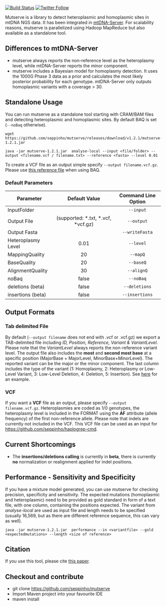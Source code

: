 [![Build Status](https://travis-ci.org/seppinho/mutserve.svg?branch=master)](https://travis-ci.org/seppinho/mutserve)
[![Twitter Follow](https://img.shields.io/twitter/follow/mtdnaserver.svg?style=social&label=Follow)](https://twitter.com/mtdnaserver)

Mutserve is a library to detect heteroplasmic and homoplasmic sites in mtDNA NGS data. 
It has been integrated in [mtDNA-Server](https://mtdna-server.uibk.ac.at). For scalability reasons, mutserve is parallelized using Hadoop MapReduce but also available as a standalone tool.

## Differences to mtDNA-Server

- mutserve always reports the non-reference level as the heteroplasmy level, while mtDNA-Server reports the minor component.
- mutserve includes a Bayesian model for homoplasmy detection. It uses the 1000G Phase 3 data as a prior and calculates the most likely posterior probability for each genotype. mtDNA-Server only outputs homoplasmic variants with a coverage > 30.


## Standalone Usage
You can run mutserve as a standalone tool starting with CRAM/BAM files and detecting heteroplasmic and homoplasmic sites. By default BAQ is set (``--noBaq`` otherwise).

```
wget https://github.com/seppinho/mutserve/releases/download/v1.2.1/mutserve-1.2.1.jar

java -jar mutserve-1.2.1.jar  analyse-local --input <file/folder> --output <filename.vcf / filename.txt> --reference <fasta> --level 0.01
```
To create a VCF file as an output simple specify `--output filename.vcf.gz`. Please use [this reference file](https://raw.githubusercontent.com/seppinho/mutserve/master/files/rCRS.fasta) when using BAQ.

### Default Parameters

| Parameter        | Default Value           | Command Line Option | 
| ------------- |:-------------:| :-------------:| 
| InputFolder     | <folder> | `--input`|
| Output File   | <filename> (supported: *.txt, *.vcf, *vcf.gz) | `--output` |
| Output Fasta     |  | `--writeFasta`|
| Heteroplasmy Level     | 0.01 | `--level`|
| MappingQuality     | 20 | `--mapQ`|
| BaseQuality     | 20 | `--baseQ`|
| AlignmentQuality     | 30 | `--alignQ`|
| noBaq     | false | `--noBaq`|
| deletions (beta)     | false | `--deletions`|
| insertions (beta)     | false | `--insertions`|


## Output Formats

### Tab delimited File
By default (`--output filename` does not end with .vcf or .vcf.gz) we export a TAB-delimited file including *ID, Position, Reference, Variant & VariantLevel*. Please note that the *VariantLevel* always reports the non-reference variant level. The output file also includes the **most** and **second most base** at a specific position (MajorBase + MajorLevel, MinorBase+MinorLevel). The reported variant can be the major or the minor component. The last column includes the type of the variant (1: Homoplasmy, 2: Heteroplasmy or Low-Level Variant, 3: Low-Level Deletion, 4: Deletion, 5: Insertion). See [here](https://raw.githubusercontent.com/seppinho/mutation-server/master/test-data/results/variantsLocal1000G) for an example. 

### VCF
If you want a **VCF** file as an output, please specify `--output filename.vcf.gz`. Heteroplasmies are coded as 1/0 genotypes, the heteroplasmy level is included in the FORMAT using the **AF** attribute (allele frequency) of the first non-reference allele. Please note that indels are currently not included in the VCF.  This VCF file can be used as an input for https://github.com/seppinho/haplogrep-cmd.

## Current Shortcomings
* The **insertions/deletions calling** is currently in **beta**, there is currently **no** normalization or realignment applied for indel positions. 

## Performance - Sensitivity and Specificity

If you have a mixture model generated, you can use mutserve for checking precision, specificity and sensitivity. The expected mutations (homoplasmic and heteroplasmic) need to be provided as gold standard in form of a text file, with one column, containing the positions expected. The variant from *analyse-local* are used as input file and length needs to be specified (usually 16,569, but as there are different reference sequence, this can vary as well).
```
java -jar mutserve-1.2.1.jar  performance --in <variantfile> --gold <expectedmutations> --length <size of reference>
```

## Citation
If you use this tool, please cite [this paper](http://nar.oxfordjournals.org/content/early/2016/04/15/nar.gkw247.full).

## Checkout and contribute
* git clone https://github.com/seppinho/mutserve
* Import Maven project into your favourite IDE
* maven install
